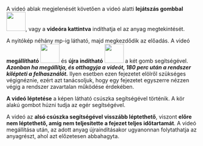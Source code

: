 A videó ablak megjelenését követően a videó alatti  **lejátszás gombbal** <img src="https://github.com/user-attachments/assets/41b03823-aaee-4b8a-bea2-295df87921c8" width="50">, vagy a **videóra kattintva** indíthatja el az anyag megtekintését.

A nyitókép  néhány mp-ig látható, majd megkezdődik az előadás. A videó **megállítható** <img src="https://github.com/user-attachments/assets/537f2ec9-1a2b-4229-9bc3-d832ce923619" width="50"> és **újra indítható** <img src="https://github.com/user-attachments/assets/41b03823-aaee-4b8a-bea2-295df87921c8" width="50"> a két gomb segítségével. ***Azonban ha megállítja, és otthagyja a videót, 180 perc után a rendszer kilépteti a felhasználót.*** Ilyen esetben ezen fejezetet elölről szükséges végignéznie, ezért azt tanácsoljuk, hogy egy fejezetet egyszerre nézzen végig a rendszer zavartalan működése érdekében.

**A videó léptetése** a képen látható csúszka segítségével történik. A kör alakú gombot húzni tudja az egér segítségével.

A videó az **alsó csúszka segítségével visszább léptethető**, viszont **előre nem léptethető, amíg nem teljesítette a fejezet teljes időtartamát**.  A videó megállítása után, az adott anyag újraindításakor ugyanonnan folytathatja az anyagrészt, ahol azt előzetesen abbahagyta.  


